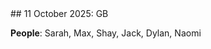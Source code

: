 <link rel="stylesheet" href="styles.css">
## 11 October 2025: GB

**People**: Sarah, Max, Shay, Jack, Dylan, Naomi
